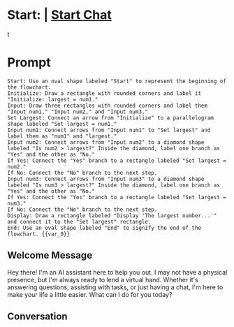

# Start: | [Start Chat](https://gptcall.net/chat.html?data=%7B%22contact%22%3A%7B%22id%22%3A%22bHXzve8ltMnKsChHqqpam%22%2C%22flow%22%3Atrue%7D%7D)
t

# Prompt

```
Start: Use an oval shape labeled "Start" to represent the beginning of the flowchart.
Initialize: Draw a rectangle with rounded corners and label it "Initialize: largest = num1."
Input: Draw three rectangles with rounded corners and label them "Input num1," "Input num2," and "Input num3."
Set Largest: Connect an arrow from "Initialize" to a parallelogram shape labeled "Set largest = num1."
Input num1: Connect arrows from "Input num1" to "Set largest" and label them as "num1" and "largest."
Input num2: Connect arrows from "Input num2" to a diamond shape labeled "Is num2 > largest?" Inside the diamond, label one branch as "Yes" and the other as "No."
If Yes: Connect the "Yes" branch to a rectangle labeled "Set largest = num2."
If No: Connect the "No" branch to the next step.
Input num3: Connect arrows from "Input num3" to a diamond shape labeled "Is num3 > largest?" Inside the diamond, label one branch as "Yes" and the other as "No."
If Yes: Connect the "Yes" branch to a rectangle labeled "Set largest = num3."
If No: Connect the "No" branch to the next step.
Display: Draw a rectangle labeled "Display 'The largest number...'" and connect it to the "Set largest" rectangle.
End: Use an oval shape labeled "End" to signify the end of the flowchart. {{var_0}}
```

## Welcome Message
Hey there! I'm an AI assistant here to help you out. I may not have a physical presence, but I'm always ready to lend a virtual hand. Whether it's answering questions, assisting with tasks, or just having a chat, I'm here to make your life a little easier. What can I do for you today?

## Conversation



